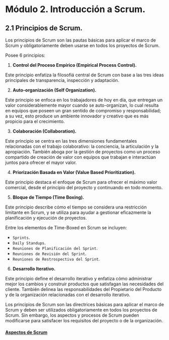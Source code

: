 # Módulo 2. Introducción a Scrum.

## 2.1 Principios de Scrum.

Los principios de Scrum son las pautas básicas para aplicar el marco de Scrum y obligatoriamente deben usarse en todos los proyectos de Scrum.

Posee 6 principios:
1. __Control del Proceso Empírico (Empirical Process Control).__

Este principio enfatiza la filosofiá central de Scrum con base a las tres ideas principales de transparencia, inspección y adaptación.

2. __Auto-organización (Self Organization).__

Este principio se enfoca en los trabajadores de hoy en día, que entregan un valor considerablemente mayor cuando se auto-organizan,
lo cual resulta en equipos que poseen un gran sentido de compromiso y responsabilidad; a su vez, esto produce un ambiente innovador
y creativo que es más propicio para el crecimiento.

3. __Colaboración (Collaboration).__

Este principio se centra en las tres dimensiones fundamentales relacionadas con el trabajo colaborativo: la conciencia, la articulación 
y la apropiación. También aboga por la gestión de proyectos como un proceso compartido de creación de valor con equipos que trabajan e 
interactúan juntos para ofrecer el mayor valor. 

4. __Priorización Basada en Valor (Value Based Prioritization).__

Este principio destaca el enfoque de Scrum para ofrecer el máximo valor comercial, desde el principio del proyecto y continuando en todo momento.

5. __Bloque de Tiempo (Time Boxing).__

Este principio describe cómo el tiempo se considera una restricción limitante en Scrum, y se utiliza para ayudar a gestionar eficazmente la planificación 
y ejecución de proyectos. 

Entre los elementos de Time-Boxed en Scrum se incluyen:
 - `Sprints`.
 - `Daily Standups`.
 - `Reuniones de Planificación del Sprint`.
 - `Reuniones de Revisión del Sprint`.
 - `Reuniones de Restrospectiva del Sprint`. 

6. __Desarrollo Iterativo.__

Este principio define el desarrollo iterativo y enfatiza cómo administrar mejor los cambios y construir productos que satisfagan las necesidades del cliente. 
También delinea las responsabilidades del Propietario del Producto y de la organización relacionadas con el desarrollo iterativo.

Los principios de Scrum son las directrices básicas para aplicar el marco de Scrum y deben ser utilizados obligatoriamente en todos los proyectos de Scrum. 
Sin embargo, los aspectos y procesos de Scrum pueden modificarse para satisfacer los requisitos del proyecto o de la organización. 

#### [__Aspectos de Scrum__](02_module2.md)
